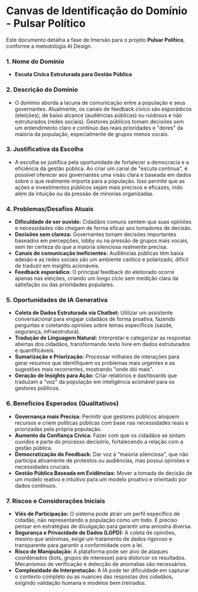 # Canvas de Identificação do Domínio - Pulsar Político

Este documento detalha a fase de Imersão para o projeto **Pulsar Político**, conforme a metodologia AI Design.

### 1. Nome do Domínio

- **Escuta Cívica Estruturada para Gestão Pública**

### 2. Descrição do Domínio

- O domínio aborda a lacuna de comunicação entre a população e seus governantes. Atualmente, os canais de feedback cívico são esporádicos (eleições), de baixo alcance (audiências públicas) ou ruidosos e não estruturados (redes sociais). Gestores públicos tomam decisões sem um entendimento claro e contínuo das reais prioridades e "dores" da maioria da população, especialmente de grupos menos vocais.

### 3. Justificativa da Escolha

- A escolha se justifica pela oportunidade de fortalecer a democracia e a eficiência da gestão pública. Ao criar um canal de "escuta contínua", é possível oferecer aos governantes uma visão clara e baseada em dados sobre o que realmente importa para a população. Isso permite que as ações e investimentos públicos sejam mais precisos e eficazes, indo além da intuição ou da pressão de minorias organizadas.

### 4. Problemas/Desafios Atuais

- **Dificuldade de ser ouvido:** Cidadãos comuns sentem que suas opiniões e necessidades não chegam de forma eficaz aos tomadores de decisão.
- **Decisões sem clareza:** Governantes tomam decisões importantes baseados em percepções, lobby ou na pressão de grupos mais vocais, sem ter certeza do que a maioria silenciosa realmente precisa.
- **Canais de comunicação ineficientes:** Audiências públicas têm baixa adesão e as redes sociais são um ambiente caótico e polarizado, difícil de traduzir em insights acionáveis.
- **Feedback esporádico:** O principal feedback do eleitorado ocorre apenas nas eleições, criando um longo ciclo sem medição clara da satisfação ou das prioridades populares.

### 5. Oportunidades de IA Generativa

- **Coleta de Dados Estruturada via Chatbot:** Utilizar um assistente conversacional para engajar cidadãos de forma proativa, fazendo perguntas e coletando opiniões sobre temas específicos (saúde, segurança, infraestrutura).
- **Tradução de Linguagem Natural:** Interpretar e categorizar as respostas abertas dos cidadãos, transformando texto livre em dados estruturados e quantificáveis.
- **Sumarização e Priorização:** Processar milhares de interações para gerar resumos que identifiquem os problemas mais urgentes e as sugestões mais recorrentes, mostrando "onde dói mais".
- **Geração de Insights para Ação:** Criar relatórios e dashboards que traduzam a "voz" da população em inteligência acionável para os gestores públicos.

### 6. Benefícios Esperados (Qualitativos)

- **Governança mais Precisa:** Permitir que gestores públicos aloquem recursos e criem políticas públicas com base nas necessidades reais e priorizadas pela própria população.
- **Aumento da Confiança Cívica:** Fazer com que os cidadãos se sintam ouvidos e parte do processo decisório, fortalecendo a relação com a gestão pública.
- **Democratização do Feedback:** Dar voz à "maioria silenciosa", que não participa ativamente de protestos ou audiências, mas possui opiniões e necessidades cruciais.
- **Gestão Pública Baseada em Evidências:** Mover a tomada de decisão de um modelo reativo e intuitivo para um modelo proativo e orientado por dados contínuos.

### 7. Riscos e Considerações Iniciais

- **Viés de Participação:** O sistema pode atrair um perfil específico de cidadão, não representando a população como um todo. É preciso pensar em estratégias de divulgação para garantir uma amostra diversa.
- **Segurança e Privacidade de Dados (LGPD):** A coleta de opiniões, mesmo que anônimas, exige um tratamento de dados rigoroso e transparente para garantir a conformidade com a lei.
- **Risco de Manipulação:** A plataforma pode ser alvo de ataques coordenados (bots, grupos de interesse) para distorcer os resultados. Mecanismos de verificação e detecção de anomalias são necessários.
- **Complexidade de Interpretação:** A IA pode ter dificuldade em capturar o contexto completo ou as nuances das respostas dos cidadãos, exigindo validação humana e modelos bem treinados.
